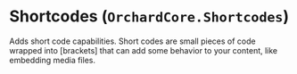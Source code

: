 # Shortcodes (`OrchardCore.Shortcodes`)

Adds short code capabilities. Short codes are small pieces of code wrapped into \[brackets\] that can add some behavior to your content, like embedding media files.